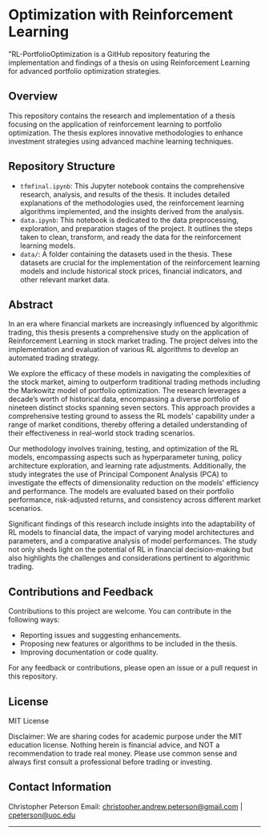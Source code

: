 # Optimization with Reinforcement Learning
"RL-PortfolioOptimization is a GitHub repository featuring the implementation and findings of a thesis on using Reinforcement Learning for advanced portfolio optimization strategies.

## Overview
This repository contains the research and implementation of a thesis focusing on the application of reinforcement learning to portfolio optimization. The thesis explores innovative methodologies to enhance investment strategies using advanced machine learning techniques.

## Repository Structure
- `tfmfinal.ipynb`: This Jupyter notebook contains the comprehensive research, analysis, and results of the thesis. It includes detailed explanations of the methodologies used, the reinforcement learning algorithms implemented, and the insights derived from the analysis.
- `data.ipynb`: This notebook is dedicated to the data preprocessing, exploration, and preparation stages of the project. It outlines the steps taken to clean, transform, and ready the data for the reinforcement learning models.
- `data/`: A folder containing the datasets used in the thesis. These datasets are crucial for the implementation of the reinforcement learning models and include historical stock prices, financial indicators, and other relevant market data.

## Abstract
In an era where financial markets are increasingly influenced by algorithmic trading, this thesis presents a comprehensive study on the application of Reinforcement Learning in stock market trading. The project delves into the implementation and evaluation of various RL algorithms to develop an automated trading strategy.

We explore the efficacy of these models in navigating the complexities of the stock market, aiming to outperform traditional trading methods including the Markowitz model of portfolio optimization. The research leverages a decade’s worth of historical data, encompassing a diverse portfolio of nineteen distinct stocks spanning seven sectors. This approach provides a comprehensive testing ground to assess the RL models' capability under a range of market conditions, thereby offering a detailed understanding of their effectiveness in real-world stock trading scenarios. 

Our methodology involves training, testing, and optimization of the RL models, encompassing aspects such as hyperparameter tuning, policy architecture exploration, and learning rate adjustments. Additionally, the study integrates the use of Principal Component Analysis (PCA) to investigate the effects of dimensionality reduction on the models' efficiency and performance. The models are evaluated based on their portfolio performance, risk-adjusted returns, and consistency across different market scenarios.

Significant findings of this research include insights into the adaptability of RL models to financial data, the impact of varying model architectures and parameters, and a comparative analysis of model performances. The study not only sheds light on the potential of RL in financial decision-making but also highlights the challenges and considerations pertinent to algorithmic trading.


## Contributions and Feedback
Contributions to this project are welcome. You can contribute in the following ways:
- Reporting issues and suggesting enhancements.
- Proposing new features or algorithms to be included in the thesis.
- Improving documentation or code quality.

For any feedback or contributions, please open an issue or a pull request in this repository.

## License
MIT License

Disclaimer: We are sharing codes for academic purpose under the MIT education license. Nothing herein is financial advice, and NOT a recommendation to trade real money. Please use common sense and always first consult a professional before trading or investing.

## Contact Information

Christopher Peterson
Email: christopher.andrew.peterson@gmail.com | cpeterson@uoc.edu


---
